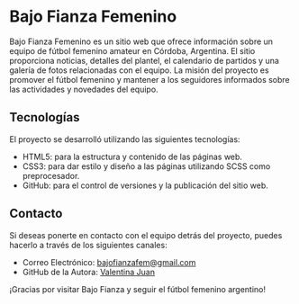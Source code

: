 # Bajo Fianza Femenino

Bajo Fianza Femenino es un sitio web que ofrece información sobre un equipo de fútbol femenino amateur en Córdoba, Argentina. El sitio proporciona noticias, detalles del plantel, el calendario de partidos y una galería de fotos relacionadas con el equipo. La misión del proyecto es promover el fútbol femenino y mantener a los seguidores informados sobre las actividades y novedades del equipo.

## Tecnologías

El proyecto se desarrolló utilizando las siguientes tecnologías:

- HTML5: para la estructura y contenido de las páginas web.
- CSS3: para dar estilo y diseño a las páginas utilizando SCSS como preprocesador.
- GitHub: para el control de versiones y la publicación del sitio web.

## Contacto

Si deseas ponerte en contacto con el equipo detrás del proyecto, puedes hacerlo a través de los siguientes canales:

- Correo Electrónico: [bajofianzafem@gmail.com](mailto:bajofianzafem@gmail.com)
- GitHub de la Autora: [Valentina Juan](https://github.com/valentinajuan)

¡Gracias por visitar Bajo Fianza y seguir el fútbol femenino argentino!
